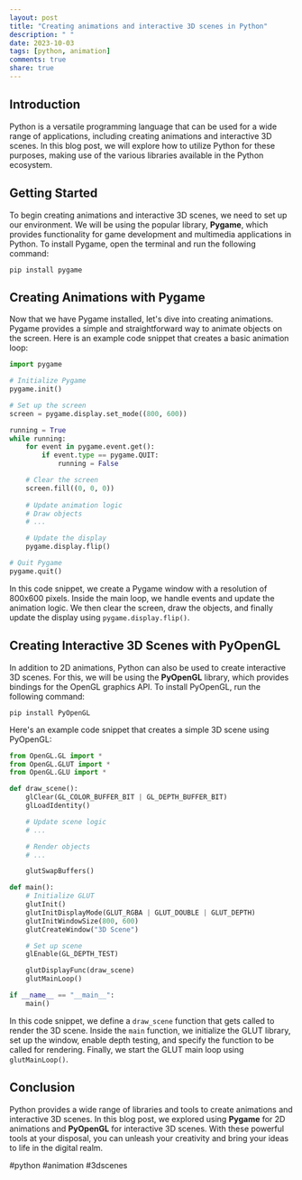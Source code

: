```yaml
---
layout: post
title: "Creating animations and interactive 3D scenes in Python"
description: " "
date: 2023-10-03
tags: [python, animation]
comments: true
share: true
---
```


## Introduction
Python is a versatile programming language that can be used for a wide range of applications, including creating animations and interactive 3D scenes. In this blog post, we will explore how to utilize Python for these purposes, making use of the various libraries available in the Python ecosystem.

## Getting Started
To begin creating animations and interactive 3D scenes, we need to set up our environment. We will be using the popular library, **Pygame**, which provides functionality for game development and multimedia applications in Python. To install Pygame, open the terminal and run the following command:

```
pip install pygame
```

## Creating Animations with Pygame
Now that we have Pygame installed, let's dive into creating animations. Pygame provides a simple and straightforward way to animate objects on the screen. Here is an example code snippet that creates a basic animation loop:

```python
import pygame

# Initialize Pygame
pygame.init()

# Set up the screen
screen = pygame.display.set_mode((800, 600))

running = True
while running:
    for event in pygame.event.get():
        if event.type == pygame.QUIT:
            running = False

    # Clear the screen
    screen.fill((0, 0, 0))
    
    # Update animation logic
    # Draw objects
    # ...

    # Update the display
    pygame.display.flip()

# Quit Pygame
pygame.quit()
```

In this code snippet, we create a Pygame window with a resolution of 800x600 pixels. Inside the main loop, we handle events and update the animation logic. We then clear the screen, draw the objects, and finally update the display using `pygame.display.flip()`.

## Creating Interactive 3D Scenes with PyOpenGL
In addition to 2D animations, Python can also be used to create interactive 3D scenes. For this, we will be using the **PyOpenGL** library, which provides bindings for the OpenGL graphics API. To install PyOpenGL, run the following command:

```
pip install PyOpenGL
```

Here's an example code snippet that creates a simple 3D scene using PyOpenGL:

```python
from OpenGL.GL import *
from OpenGL.GLUT import *
from OpenGL.GLU import *

def draw_scene():
    glClear(GL_COLOR_BUFFER_BIT | GL_DEPTH_BUFFER_BIT)
    glLoadIdentity()

    # Update scene logic
    # ...

    # Render objects
    # ...

    glutSwapBuffers()

def main():
    # Initialize GLUT
    glutInit()
    glutInitDisplayMode(GLUT_RGBA | GLUT_DOUBLE | GLUT_DEPTH)
    glutInitWindowSize(800, 600)
    glutCreateWindow("3D Scene")

    # Set up scene
    glEnable(GL_DEPTH_TEST)

    glutDisplayFunc(draw_scene)
    glutMainLoop()

if __name__ == "__main__":
    main()
```

In this code snippet, we define a `draw_scene` function that gets called to render the 3D scene. Inside the `main` function, we initialize the GLUT library, set up the window, enable depth testing, and specify the function to be called for rendering. Finally, we start the GLUT main loop using `glutMainLoop()`.

## Conclusion
Python provides a wide range of libraries and tools to create animations and interactive 3D scenes. In this blog post, we explored using **Pygame** for 2D animations and **PyOpenGL** for interactive 3D scenes. With these powerful tools at your disposal, you can unleash your creativity and bring your ideas to life in the digital realm.

#python #animation #3dscenes